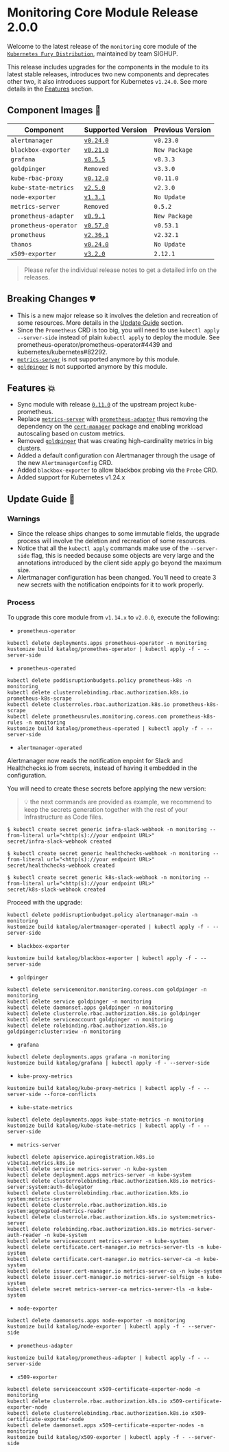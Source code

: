 # Monitoring Core Module Release 2.0.0

Welcome to the latest release of the `monitoring` core module of the [`Kubernetes Fury Distribution`](https://github.com/sighupio/fury-distribution), maintained by team SIGHUP.

This release includes upgrades for the components in the module to its latest stable releases, introduces two new components and deprecates other two, it also introduces support for Kubernetes `v1.24.0`. See more details in the [Features](#features-) section.

## Component Images 🚢

| Component             | Supported Version                                                                            | Previous Version |
| --------------------- | -------------------------------------------------------------------------------------------- | ---------------- |
| `alertmanager`        | [`v0.24.0`](https://github.com/prometheus/alertmanager/releases/tag/v0.24.0)                 | `v0.23.0`        |
| `blackbox-exporter`   | [`v0.21.0`](https://github.com/prometheus/blackbox_exporter/releases/tag/v0.21.0)            | `New Package`    |
| `grafana`             | [`v8.5.5`](https://github.com/grafana/grafana/releases/tag/v8.5.5)                           | `v8.3.3`         |
| `goldpinger`          | `Removed`                                                                                    | `v3.3.0`         |
| `kube-rbac-proxy`     | [`v0.12.0`](https://github.com/brancz/kube-rbac-proxy/releases/tag/v0.12.0)                  | `v0.11.0`        |
| `kube-state-metrics`  | [`v2.5.0`](https://github.com/kubernetes/kube-state-metrics/releases/tag/v2.5.0)             | `v2.3.0`         |
| `node-exporter`       | [`v1.3.1`](https://github.com/prometheus/node_exporter/releases/tag/v1.3.1)                  | `No Update`      |
| `metrics-server`      | `Removed`                                                                                    | `0.5.2`          |
| `prometheus-adapter`  | [`v0.9.1`](https://github.com/kubernetes-sigs/prometheus-adapter/releases/tag/v0.9.1)        | `New Package`    |
| `prometheus-operator` | [`v0.57.0`](https://github.com/prometheus-operator/prometheus-operator/releases/tag/v0.57.0) | `v0.53.1`        |
| `prometheus`          | [`v2.36.1`](https://github.com/prometheus/prometheus/releases/tag/v2.36.1)                   | `v2.32.1`        |
| `thanos`              | [`v0.24.0`](https://github.com/thanos-io/thanos/releases/tag/v0.24.0)                        | `No Update`      |
| `x509-exporter`       | [`v3.2.0`](https://github.com/enix/x509-certificate-exporter/releases/tag/v3.2.0)            | `2.12.1`         |

> Please refer the individual release notes to get a detailed info on the releases.

## Breaking Changes 💔

- This is a new major release so it involves the deletion and recreation of some resources. More details in the [Update Guide](#update-guide-) section.
- Since the `Prometheus` CRD is too big, you will need to use `kubectl apply --server-side` instead of plain `kubectl apply` to deploy the module. See prometheus-operator/prometheus-operator#4439 and kubernetes/kubernetes#82292.
- [`metrics-server`](https://github.com/kubernetes-sigs/metrics-server) is not supported anymore by this module.
- [`goldpinger`](https://github.com/bloomberg/goldpinger) is not supported anymore by this module.

## Features 💥

- Sync module with release [`0.11.0`](https://github.com/prometheus-operator/kube-prometheus/releases/tag/v0.11.0) of the upstream project kube-prometheus.
- Replace [`metrics-server`](https://github.com/kubernetes-sigs/metrics-server) with [`prometheus-adapter`](https://github.com/kubernetes-sigs/prometheus-adapter) thus removing the dependency on the [`cert-manager`](https://github.com/sighupio/fury-kubernetes-ingress/tree/main/katalog/cert-manager) package and enabling workload autoscaling based on custom metrics.
- Removed [`goldpinger`](https://github.com/bloomberg/goldpinger) that was creating high-cardinality metrics in big clusters.
- Added a default configuration con Alertmanager through the usage of the new `AlertmanagerConfig` CRD.
- Added `blackbox-exporter` to allow blackbox probing via the `Probe` CRD.
- Added support for Kubernetes v1.24.x

## Update Guide 🦮

### Warnings

- Since the release ships changes to some immutable fields, the upgrade process will involve the deletion and recreation of some resources.
- Notice that all the `kubectl apply` commands make use of the `--server-side` flag, this is needed because some objects are very large and the annotations introduced by the client side apply go beyond the maximum size.
- Alertmanager configuration has been changed. You'll need to create 3 new secrets with the notification endpoints for it to work properly.

### Process

To upgrade this core module from `v1.14.x` to `v2.0.0`, execute the following:

- `prometheus-operator`

```shell
kubectl delete deployments.apps prometheus-operator -n monitoring
kustomize build katalog/promethes-operator | kubectl apply -f - --server-side
```

- `prometheus-operated`

```shell
kubectl delete poddisruptionbudgets.policy prometheus-k8s -n monitoring
kubectl delete clusterrolebinding.rbac.authorization.k8s.io prometheus-k8s-scrape
kubectl delete clusterroles.rbac.authorization.k8s.io prometheus-k8s-scrape
kubectl delete prometheusrules.monitoring.coreos.com prometheus-k8s-rules -n monitoring
kustomize build katalog/prometheus-operated | kubectl apply -f - --server-side
```

- `alertmanager-operated`

Alertmanager now reads the notification enpoint for Slack and Healthchecks.io from secrets, instead of having it embedded in the configuration.

You will need to create these secrets before applying the new version:

> 💡 the next commands are provided as example, we recommend to keep the secrets generation together with the rest of your Infrastructure as Code files.

```shell
$ kubectl create secret generic infra-slack-webhook -n monitoring --from-literal url="<http(s)://your endpoint URL>"
secret/infra-slack-webhook created

$ kubectl create secret generic healthchecks-webhook -n monitoring --from-literal url="<http(s)://your endpoint URL>"
secret/healthchecks-webhook created

$ kubectl create secret generic k8s-slack-webhook -n monitoring --from-literal url="<http(s)://your endpoint URL>"
secret/k8s-slack-webhook created
```

Proceed with the upgrade:

```shell
kubectl delete poddisruptionbudget.policy alertmanager-main -n monitoring
kustomize build katalog/alertmanager-operated | kubectl apply -f - --server-side
```

- `blackbox-exporter`

```shell
kustomize build katalog/blackbox-exporter | kubectl apply -f - --server-side
```

- `goldpinger`

```shell
kubectl delete servicemonitor.monitoring.coreos.com goldpinger -n monitoring
kubectl delete service goldpinger -n monitoring
kubectl delete daemonset.apps goldpinger -n monitoring
kubectl delete clusterrole.rbac.authorization.k8s.io goldpinger
kubectl delete serviceaccount goldpinger -n monitoring
kubectl delete rolebinding.rbac.authorization.k8s.io goldpinger:cluster:view -n monitoring
```

- `grafana`

```shell
kubectl delete deployments.apps grafana -n monitoring
kustomize build katalog/grafana | kubectl apply -f - --server-side
```

- `kube-proxy-metrics`

```shell
kustomize build katalog/kube-proxy-metrics | kubectl apply -f - --server-side --force-conflicts
```

- `kube-state-metrics`

```shell
kubectl delete deployments.apps kube-state-metrics -n monitoring
kustomize build katalog/kube-state-metrics | kubectl apply -f - --server-side
```

- `metrics-server`

```shell
kubectl delete apiservice.apiregistration.k8s.io v1beta1.metrics.k8s.io
kubectl delete service metrics-server -n kube-system
kubectl delete deployment.apps metrics-server -n kube-system
kubectl delete clusterrolebinding.rbac.authorization.k8s.io metrics-server:system:auth-delegator
kubectl delete clusterrolebinding.rbac.authorization.k8s.io system:metrics-server
kubectl delete clusterrole.rbac.authorization.k8s.io system:aggregated-metrics-reader
kubectl delete clusterrole.rbac.authorization.k8s.io system:metrics-server
kubectl delete rolebinding.rbac.authorization.k8s.io metrics-server-auth-reader -n kube-system
kubectl delete serviceaccount metrics-server -n kube-system
kubectl delete certificate.cert-manager.io metrics-server-tls -n kube-system
kubectl delete certificate.cert-manager.io metrics-server-ca -n kube-system
kubectl delete issuer.cert-manager.io metrics-server-ca -n kube-system
kubectl delete issuer.cert-manager.io metrics-server-selfsign -n kube-system
kubectl delete secret metrics-server-ca metrics-server-tls -n kube-system
```

- `node-exporter`

```shell
kubectl delete daemonsets.apps node-exporter -n monitoring
kustomize build katalog/node-exporter | kubectl apply -f - --server-side
```

- `prometheus-adapter`

```shell
kustomize build katalog/prometheus-adapter | kubectl apply -f - --server-side
```

- `x509-exporter`

```shell
kubectl delete serviceaccount x509-certificate-exporter-node -n monitoring
kubectl delete clusterrole.rbac.authorization.k8s.io x509-certificate-exporter-node
kubectl delete clusterrolebinding.rbac.authorization.k8s.io x509-certificate-exporter-node
kubectl delete daemonset.apps x509-certificate-exporter-nodes -n monitoring
kustomize build katalog/x509-exporter | kubectl apply -f - --server-side
```
